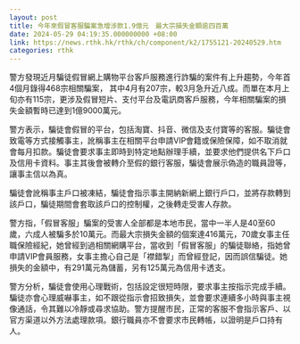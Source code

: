 ```yaml
---
layout: post
title: 今年來假冒客服騙案急增涉款1.9億元　最大宗損失金額逾四百萬
date: 2024-05-29 04:19:35.000000000 +08:00
link: https://news.rthk.hk/rthk/ch/component/k2/1755121-20240529.htm
categories: rthk
---
```


警方發現近月騙徒假冒網上購物平台客戶服務進行詐騙的案件有上升趨勢，今年首4個月錄得468宗相關騙案， 其中4月有207宗，較3月急升近八成。而單在本月上旬亦有115宗，更涉及假冒短片、支付平台及電訊商客戶服務，今年相關騙案的損失金額暫時已達到1億9000萬元。

警方表示，騙徒會假冒的平台，包括淘寶、抖音、微信及支付寶等的客服。騙徒會致電等方式接觸事主，訛稱事主在相關平台申請VIP會籍或保險保障，如不取消就會每月扣款。騙徒會要求事主即時到特定地點辦理手續，並要求他們提供名下戶口及信用卡資料。事主其後會被轉介至假的銀行客服，騙徒會展示偽造的職員證等，讓事主信以為真。

騙徒會訛稱事主戶口被凍結，騙徒會指示事主開納新網上銀行戶口，並將存款轉到該戶口，騙徒期間會套取該戶口的控制權，之後轉走受害人存款。

警方指，「假冒客服」騙案的受害人全部都是本地市民，當中一半人是40至60歲，六成人被騙多於10萬元。而最大宗損失金額的個案達416萬元，70歲女事主任職保險經紀，她曾經到過相關網購平台，當收到「假冒客服」的騙徒聯絡，指她曾申請VIP會員服務，女事主擔心自己是「襟錯掣」而曾經登記，因而誤信騙徒。她損失的金額中，有291萬元為儲蓄，另有125萬元為信用卡透支。

警方分析，騙徒會使用心理戰術，包括設定很短時限，要求事主按指示完成手續。騙徒亦會心理威嚇事主，如不跟從指示會招致損失，並會要求連續多小時與事主視像通話，令其難以冷靜或尋求協助。警方提醒市民，正常的客服不會指示客戶、以官方渠道以外方法處理款項。銀行職員亦不會要求市民轉帳，以證明是戶口持有人。
